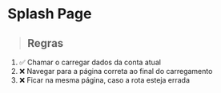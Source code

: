 # Splash Page

> ## Regras
1. ✅ Chamar o carregar dados da conta atual
2. ❌ Navegar para a página correta ao final do carregamento
3. ❌ Ficar na mesma página, caso a rota esteja errada